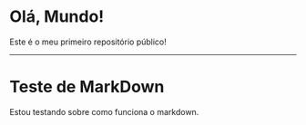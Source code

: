# Olá, Mundo!
 Este é o meu primeiro repositório público!
 ***
# Teste de MarkDown
 Estou testando sobre como funciona o markdown.
